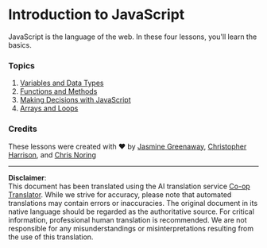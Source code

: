 <!--
CO_OP_TRANSLATOR_METADATA:
{
  "original_hash": "cc9e70a2f096c67389c8acff1521fc27",
  "translation_date": "2025-08-28T11:39:19+00:00",
  "source_file": "2-js-basics/README.md",
  "language_code": "en"
}
-->
# Introduction to JavaScript

JavaScript is the language of the web. In these four lessons, you'll learn the basics.

### Topics

1. [Variables and Data Types](1-data-types/README.md)
2. [Functions and Methods](2-functions-methods/README.md)
3. [Making Decisions with JavaScript](3-making-decisions/README.md)
4. [Arrays and Loops](4-arrays-loops/README.md)

### Credits

These lessons were created with ♥️ by [Jasmine Greenaway](https://twitter.com/paladique), [Christopher Harrison](https://twitter.com/geektrainer), and [Chris Noring](https://twitter.com/chris_noring)

---

**Disclaimer**:  
This document has been translated using the AI translation service [Co-op Translator](https://github.com/Azure/co-op-translator). While we strive for accuracy, please note that automated translations may contain errors or inaccuracies. The original document in its native language should be regarded as the authoritative source. For critical information, professional human translation is recommended. We are not responsible for any misunderstandings or misinterpretations resulting from the use of this translation.